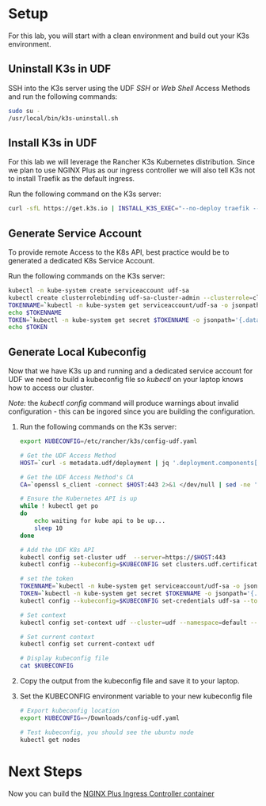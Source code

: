 
# Setup
For this lab, you will start with a clean environment and build out your K3s environment.

## Uninstall K3s in UDF
SSH into the K3s server using the UDF *SSH* or *Web Shell* Access Methods and run the following commands:
```bash
sudo su -
/usr/local/bin/k3s-uninstall.sh
```

## Install K3s in UDF
For this lab we will leverage the Rancher K3s Kubernetes distribution.  Since we plan to use NGINX Plus as our ingress controller we will also tell K3s not to install Traefik as the default ingress. 

Run the following command on the K3s server:
```bash
curl -sfL https://get.k3s.io | INSTALL_K3S_EXEC="--no-deploy traefik --egress-selector-mode=disabled --bind-address 10.1.1.5" sh -s -
```

## Generate Service Account
To provide remote Access to the K8s API, best practice would be to generated a dedicated K8s Service Account. 

Run the following commands on the K3s server:
```bash
kubectl -n kube-system create serviceaccount udf-sa
kubectl create clusterrolebinding udf-sa-cluster-admin --clusterrole=cluster-admin --serviceaccount=kube-system:udf-sa
TOKENNAME=`kubectl -n kube-system get serviceaccount/udf-sa -o jsonpath='{.secrets[0].name}'`
echo $TOKENNAME
TOKEN=`kubectl -n kube-system get secret $TOKENNAME -o jsonpath='{.data.token}' | base64 --decode`
echo $TOKEN
```

## Generate Local Kubeconfig
Now that we have K3s up and running and a dedicated service account for UDF we need to build a kubeconfig file so *kubectl* on your laptop knows how to access our cluster.

*Note:* the *kubectl config* command will produce warnings about invalid configuration - this can be ingored since you are building the configuration.

1. Run the following commands on the K3s server:
    ```bash
    export KUBECONFIG=/etc/rancher/k3s/config-udf.yaml

    # Get the UDF Access Method
    HOST=`curl -s metadata.udf/deployment | jq '.deployment.components[] | select(.name == "k3s") | .accessMethods.https[] | select(.label == "K3s API") | .host' -r`

    # Get the UDF Access Method's CA
    CA=`openssl s_client -connect $HOST:443 2>&1 </dev/null | sed -ne '/-----BEGIN CERTIFICATE-----/,/-----END CERTIFICATE-----/p'|base64 -w 0`

    # Ensure the Kubernetes API is up
    while ! kubectl get po
    do
        echo waiting for kube api to be up...
        sleep 10
    done

    # Add the UDF K8s API 
    kubectl config set-cluster udf  --server=https://$HOST:443 
    kubectl config --kubeconfig=$KUBECONFIG set clusters.udf.certificate-authority-data $CA

    # set the token
    TOKENNAME=`kubectl -n kube-system get serviceaccount/udf-sa -o jsonpath='{.secrets[0].name}'`
    TOKEN=`kubectl -n kube-system get secret $TOKENNAME -o jsonpath='{.data.token}' | base64 --decode`
    kubectl config --kubeconfig=$KUBECONFIG set-credentials udf-sa --token=$TOKEN

    # Set context
    kubectl config set-context udf --cluster=udf --namespace=default --user=udf-sa

    # Set current context
    kubectl config set current-context udf

    # Display kubeconfig file
    cat $KUBECONFIG
    ```


1. Copy the output from the kubeconfig file and save it to your laptop.
1. Set the KUBECONFIG environment variable to your new kubeconfig file
    ```bash
    # Export kubeconfig location
    export KUBECONFIG=~/Downloads/config-udf.yaml

    # Test kubeconfig, you should see the ubuntu node
    kubectl get nodes
    ```

# Next Steps
Now you can build the [NGINX Plus Ingress Controller container](build_nic.md)